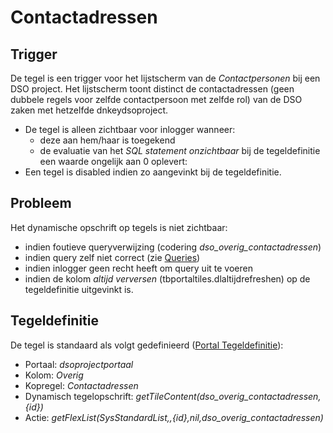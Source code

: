 # Contactadressen

## Trigger

De tegel is een trigger voor het lijstscherm van de *Contactpersonen* bij een DSO project. Het lijstscherm toont distinct de contactadressen (geen dubbele regels voor zelfde contactpersoon met zelfde rol) van de DSO zaken met hetzelfde dnkeydsoproject.

- De tegel is alleen zichtbaar voor inlogger wanneer:
  - deze aan hem/haar is toegekend
  - de evaluatie van het *SQL statement onzichtbaar* bij de tegeldefinitie een waarde ongelijk aan 0 oplevert:
- Een tegel is disabled indien zo aangevinkt bij de tegeldefinitie.

## Probleem

Het dynamische opschrift op tegels is niet zichtbaar:

- indien foutieve queryverwijzing (codering *dso_overig_contactadressen*)
- indien query zelf niet correct (zie [Queries](../../../../instellen_inrichten/queries.md))
- indien inlogger geen recht heeft om query uit te voeren
- indien de kolom *altijd verversen* (tbportaltiles.dlaltijdrefreshen) op de tegeldefinitie uitgevinkt is.

## Tegeldefinitie

De tegel is standaard als volgt gedefinieerd ([Portal Tegeldefinitie](../../../../instellen_inrichten/portaldefinitie/portal_tegel.md)):

-  Portaal: *dsoprojectportaal*
-  Kolom: *Overig*
-  Kopregel: *Contactadressen*
-  Dynamisch tegelopschrift: *getTileContent(dso_overig_contactadressen,{id})*
-  Actie: *getFlexList(SysStandardList,,{id},nil,dso_overig_contactadressen)*

